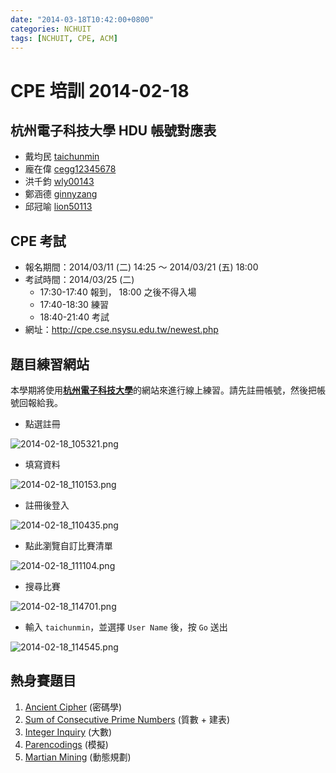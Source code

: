 ```yaml
---
date: "2014-03-18T10:42:00+0800"
categories: NCHUIT
tags: [NCHUIT, CPE, ACM]
---
```

# CPE 培訓 2014-02-18

## 杭州電子科技大學 HDU 帳號對應表

* 戴均民 [taichunmin](http://acm.hdu.edu.cn/userstatus.php?user=taichunmin)
* 龐在偉 [cegg12345678](http://acm.hdu.edu.cn/userstatus.php?user=cegg12345678)
* 洪千鈞 [wly00143](http://acm.hdu.edu.cn/userstatus.php?user=wly00143)
* 鄭涵德 [ginnyzang](http://acm.hdu.edu.cn/userstatus.php?user=ginnyzang)
* 邱冠喻 [lion50113](http://acm.hdu.edu.cn/userstatus.php?user=lion50113)

## CPE 考試

* 報名期間：2014/03/11 (二) 14:25 ～ 2014/03/21 (五) 18:00
* 考試時間：2014/03/25 (二)
    * 17:30-17:40 報到， 18:00 之後不得入場
    * 17:40-18:30 練習
    * 18:40-21:40 考試
* 網址：<http://cpe.cse.nsysu.edu.tw/newest.php>

## 題目練習網站

本學期將使用[**杭州電子科技大學**](http://acm.hdu.edu.cn/)的網站來進行線上練習。請先註冊帳號，然後把帳號回報給我。

* 點選註冊

![2014-02-18_105321.png](http://user-image.logdown.io/user/3210/blog/3247/post/179098/5imNJfBkTjKs2Qd0VCOI_2014-02-18_105321.png)

* 填寫資料

![2014-02-18_110153.png](http://user-image.logdown.io/user/3210/blog/3247/post/179098/ufUgwGErR3uaGK71M8qS_2014-02-18_110153.png)

* 註冊後登入

![2014-02-18_110435.png](http://user-image.logdown.io/user/3210/blog/3247/post/179098/mbDBto6aTNqL9kDojBCz_2014-02-18_110435.png)

* 點此瀏覽自訂比賽清單

![2014-02-18_111104.png](http://user-image.logdown.io/user/3210/blog/3247/post/179098/P90B9MjTeiAPEl2InhHE_2014-02-18_111104.png)

* 搜尋比賽

![2014-02-18_114701.png](http://user-image.logdown.io/user/3210/blog/3247/post/179098/DBjdfpysSrC7etpLXVGA_2014-02-18_114701.png)

* 輸入 `taichunmin`，並選擇 `User Name` 後，按 `Go` 送出

![2014-02-18_114545.png](http://user-image.logdown.io/user/3210/blog/3247/post/179098/FnDuOILJS5mJOQjOdl89_2014-02-18_114545.png)

## 熱身賽題目

1. [Ancient Cipher](http://poj.org/problem?id=2159) (密碼學)
2. [Sum of Consecutive Prime Numbers](http://poj.org/problem?id=2739) (質數 + 建表)
3. [Integer Inquiry](http://poj.org/problem?id=1503) (大數)
4. [Parencodings](http://poj.org/problem?id=1068) (模擬)
5. [Martian Mining](http://poj.org/problem?id=2948) (動態規劃)
